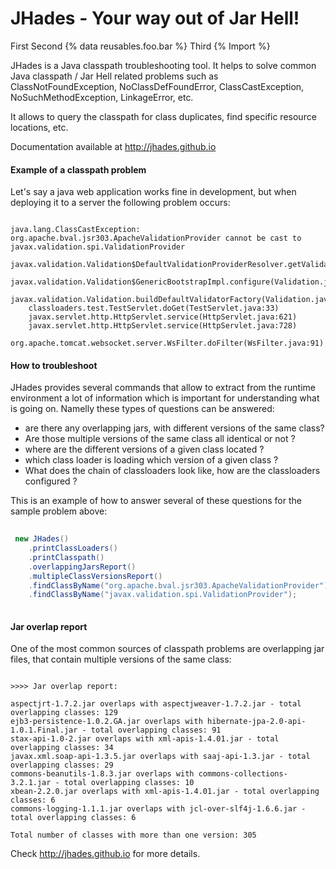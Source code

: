 JHades - Your way out of Jar Hell!
======
First
Second
{% data reusables.foo.bar %}
Third
{% Import %}

JHades is a Java classpath troubleshooting tool. It helps to solve common Java classpath / Jar Hell related problems 
such as ClassNotFoundException, NoClassDefFoundError, ClassCastException, NoSuchMethodException, LinkageError, etc.

It allows to query the classpath for class duplicates, find specific resource locations, etc.

Documentation available at http://jhades.github.io


#### Example of a classpath problem

Let's say a java web application works fine in development, but when deploying it to a server the following problem occurs:

```

java.lang.ClassCastException: org.apache.bval.jsr303.ApacheValidationProvider cannot be cast to javax.validation.spi.ValidationProvider
	javax.validation.Validation$DefaultValidationProviderResolver.getValidationProviders(Validation.java:332)
	javax.validation.Validation$GenericBootstrapImpl.configure(Validation.java:256)
	javax.validation.Validation.buildDefaultValidatorFactory(Validation.java:111)
	classloaders.test.TestServlet.doGet(TestServlet.java:33)
	javax.servlet.http.HttpServlet.service(HttpServlet.java:621)
	javax.servlet.http.HttpServlet.service(HttpServlet.java:728)
	org.apache.tomcat.websocket.server.WsFilter.doFilter(WsFilter.java:91)

```

#### How to troubleshoot

JHades provides several commands that allow to extract from the runtime environment a lot of information 
which is important for understanding what is going on. Namelly these types of questions can be answered:

- are there any overlapping jars, with different versions of the same class?
- Are those multiple versions of the same class all identical or not ?
- where are the different versions of a given class located ?
- which class loader is loading which version of a given class ?
- What does the chain of classloaders look like, how are the classloaders configured ?

This is an example of how to answer several of these questions for the sample problem above:

```java
 
 new JHades()
	.printClassLoaders()
	.printClasspath()
	.overlappingJarsReport()
	.multipleClassVersionsReport()
	.findClassByName("org.apache.bval.jsr303.ApacheValidationProvider")
	.findClassByName("javax.validation.spi.ValidationProvider"); 
	
```

#### Jar overlap report 

One of the most common sources of classpath problems are overlapping jar files, that contain multiple versions of the same class:

```

>>>> Jar overlap report: 
 
aspectjrt-1.7.2.jar overlaps with aspectjweaver-1.7.2.jar - total overlapping classes: 129
ejb3-persistence-1.0.2.GA.jar overlaps with hibernate-jpa-2.0-api-1.0.1.Final.jar - total overlapping classes: 91
stax-api-1.0-2.jar overlaps with xml-apis-1.4.01.jar - total overlapping classes: 34
javax.xml.soap-api-1.3.5.jar overlaps with saaj-api-1.3.jar - total overlapping classes: 29
commons-beanutils-1.8.3.jar overlaps with commons-collections-3.2.1.jar - total overlapping classes: 10
xbean-2.2.0.jar overlaps with xml-apis-1.4.01.jar - total overlapping classes: 6
commons-logging-1.1.1.jar overlaps with jcl-over-slf4j-1.6.6.jar - total overlapping classes: 6
 
Total number of classes with more than one version: 305

```

Check http://jhades.github.io for more details.
